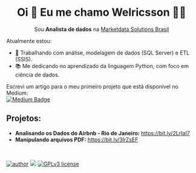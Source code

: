 
<h1 align='center'>
  Oi 👋 Eu me chamo Welricsson 👨‍💻
</h1>
<p align='center'>
  Sou <strong>Analista de dados</strong> na <a href="https://www.marketdata.com.br/">Marketdata Solutions Brasil</a></p>
</p>

Atualmente estou:  
- 💬 Trabalhando com análise, modelagem de dados (SQL Server) e ETL (SSIS).  
- 📚 Me dedicando no aprendizado da linguagem Python, com foco em ciência de dados.

Escrevi um artigo para o meu primeiro projeto que está disponível no Medium:<br>
[![Medium Badge](https://img.shields.io/badge/Medium-12100E?style=for-the-badge&logo=medium&logoColor=white&link=https://medium.com/@welricsson)](https://medium.com/@welricsson)

## Projetos:

* **Analisando os Dados do Airbnb - Rio de Janeiro:** https://bit.ly/2LrIaI7
* **Manipulando arquivos PDF:** https://bit.ly/3lrZsEF

<br>
<!--
Para mais detalhes sobre a minha experiência e trajetória, podem acessar o meu perfil do LinkedIn:<br>
[![Linkedin Badge](https://img.shields.io/badge/LinkedIn-0077B5?style=for-the-badge&logo=linkedin&logoColor=white&link=https://www.linkedin.com/in/welricsson/)](https://www.linkedin.com/in/welricsson/)

Caso queiram me contatar diretamente, podem usar um destes canais:<br>
[![Gmail Badge](https://img.shields.io/badge/Gmail-D14836?style=for-the-badge&logo=gmail&logoColor=white&link=mailto:welricsson@gmail.com)](mailto:welricsson@gmail.com)
[![Telegram Badge](https://img.shields.io/badge/Telegram-2CA5E0?style=for-the-badge&logo=telegram&logoColor=white&link=https://t.me/welricsson)](https://t.me/welricsson)
-->

<br>





* **Perfil em construção...:**

<br><br>

---


<!--
- 🔭 Atualmente estou me dedicando no aprendizado da linguagem Python, com foco em Data Sciente ...
- 🌱 I’m currently learning ...
- 👯 I’m looking to collaborate on ...
- 🤔 I’m looking for help with ...
- 💬 Ask me about ...
- 📫 How to reach me: ...
- 😄 Pronouns: ...
- ⚡ Fun fact: ...
-->

[![author](https://img.shields.io/badge/author-welricsson-red.svg)](https://www.linkedin.com/in/welricsson/) [![](https://img.shields.io/badge/python-3.7+-blue.svg)](https://www.python.org/downloads/release/python-365/) [![GPLv3 license](https://img.shields.io/badge/License-GPLv3-blue.svg)](http://perso.crans.org/besson/LICENSE.html) 
